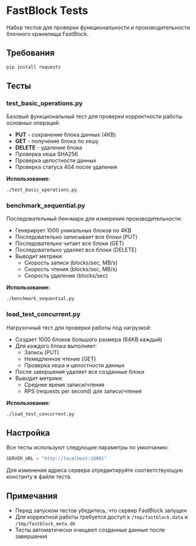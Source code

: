 # FastBlock Tests

Набор тестов для проверки функциональности и производительности блочного хранилища FastBlock.

## Требования

```bash
pip install requests
```

## Тесты

### test_basic_operations.py

Базовый функциональный тест для проверки корректности работы основных операций:

- **PUT** - сохранение блока данных (4KB)
- **GET** - получение блока по хешу
- **DELETE** - удаление блока
- Проверка хеша SHA256
- Проверка целостности данных
- Проверка статуса 404 после удаления

**Использование:**
```bash
./test_basic_operations.py
```

### benchmark_sequential.py

Последовательный бенчмарк для измерения производительности:

- Генерирует 1000 уникальных блоков по 4KB
- Последовательно записывает все блоки (PUT)
- Последовательно читает все блоки (GET)
- Последовательно удаляет все блоки (DELETE)
- Выводит метрики:
  - Скорость записи (blocks/sec, MB/s)
  - Скорость чтения (blocks/sec, MB/s)
  - Скорость удаления (blocks/sec)

**Использование:**
```bash
./benchmark_sequential.py
```

### load_test_concurrent.py

Нагрузочный тест для проверки работы под нагрузкой:

- Создает 1000 блоков большого размера (64KB каждый)
- Для каждого блока выполняет:
  - Запись (PUT)
  - Немедленное чтение (GET)
  - Проверка хеша и целостности данных
- После завершения удаляет все созданные блоки
- Выводит метрики:
  - Среднее время записи/чтения
  - RPS (requests per second) для записи/чтения

**Использование:**
```bash
./load_test_concurrent.py
```

## Настройка

Все тесты используют следующие параметры по умолчанию:

```python
SERVER_URL = "http://localhost:10001"
```

Для изменения адреса сервера отредактируйте соответствующую константу в файле теста.

## Примечания

- Перед запуском тестов убедитесь, что сервер FastBlock запущен
- Для корректной работы требуется доступ к `/tmp/fastblock.data` и `/tmp/fastblock_meta.db`
- Тесты автоматически очищают созданные данные после завершения
